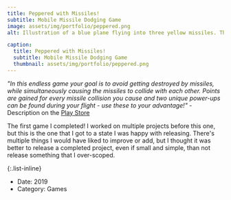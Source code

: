 ```yaml
---
title: Peppered with Missiles!
subtitle: Mobile Missile Dodging Game
image: assets/img/portfolio/peppered.png
alt: Illustration of a blue plane flying into three yellow missiles. There is a cloud behind the plane and smoke behind the missiles

caption:
  title: Peppered with Missiles!
  subtitle: Mobile Missile Dodging Game
  thumbnail: assets/img/portfolio/peppered.png
---
```


*"In this endless game your goal is to avoid getting destroyed by missiles, while simultaneously causing the missiles to
collide with each other. Points are gained for every missile collision you cause and two unique power-ups can be found
during your flight - use these to your advantage!"* - Description on the
[Play Store](https://play.google.com/store/apps/details?id=com.sylvangamestudios.PepperedWithMissiles)

The first game I completed! I worked on multiple projects before this one, but this is the one that I got to a state I
was happy with releasing. There's multiple things I would have liked to improve or add, but I thought it was better to
release a completed project, even if small and simple, than not release something that I over-scoped.

{:.list-inline}
- Date: 2019
- Category: Games

